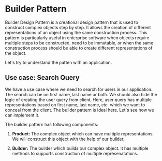 # Builder Pattern

Builder Design Pattern is a creational design pattern that is used to construct complex objects step by step. It allows the creation of different representations of an object using the same construction process. This pattern is particularly useful in enterprise software when objects require multiple steps to be constructed, need to be immutable, or when the same construction process should be able to create different representations of the object.

Let's try to understand the patten with an application.

## Use case: Search Query

We have a use case where we need to search for users in our application. The search can be on first name, last name or both. We should also hide the logic of creating the user query from client. Here, user query has multiple representations based on first name, last name, etc. which we want to conceal from the client. The builder pattern is ideal here. Let's see how we can implement it.

The builder pattern has following components:

1. **Product:** The complex object which can have multiple representations. We will construct this object with the help of our builder.

2. **Builder:** The builder which builds our complex object. It has multiple methods to supports construction of multiple represenatations.